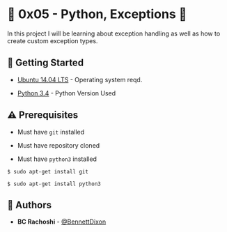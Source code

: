 # :shell: 0x05 - Python, Exceptions :shell:

In this project I will be learning about exception handling as well as how to create custom exception types.

## :running: Getting Started

* [Ubuntu 14.04 LTS](http://releases.ubuntu.com/14.04/) - Operating system reqd.

* [Python 3.4](https://www.python.org/download/releases/3.4.0/) - Python Version Used

## :warning: Prerequisites

* Must have `git` installed

* Must have repository cloned

* Must have `python3` installed

```
$ sudo apt-get install git
```

```
$ sudo apt-get install python3
```

## :blue_book: Authors
* **BC Rachoshi** - [@BennettDixon](https://github.com/Infrixxx)
